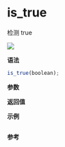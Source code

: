 # is_true

检测 true

![](https://img.shields.io/badge/-Boolean-blue)

**语法**

```js
is_true(boolean);
```

**参数**

**返回值**

**示例**

```js

```

**参考**
